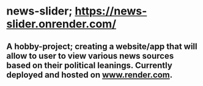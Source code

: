 # news-slider; https://news-slider.onrender.com/

## A hobby-project; creating a website/app that will allow to user to view various news sources based on their political leanings. Currently deployed and hosted on www.render.com.
